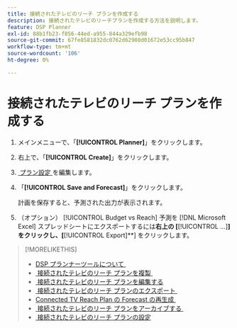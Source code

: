 ```yaml
---
title: 接続されたテレビのリーチ プランを作成する
description: 接続されたテレビのリーチプランを作成する方法を説明します。
feature: DSP Planner
exl-id: 88b1fb23-f856-44ed-a955-844a329efb98
source-git-commit: 67fe8581832dc0762d62908d01672e53cc95b847
workflow-type: tm+mt
source-wordcount: '106'
ht-degree: 0%

---
```


# 接続されたテレビのリーチ プランを作成する

1. メインメニューで、「**[!UICONTROL Planner]**」をクリックします。

1. 右上で、「**[!UICONTROL Create]**」をクリックします。

1. [&#x200B; プラン設定 &#x200B;](planner-settings.md) を編集します。

1. 「**[!UICONTROL Save and Forecast]**」をクリックします。

   計画を保存すると、予測された出力が表示されます。

1. （オプション） [!UICONTROL Budget vs Reach] 予測を [!DNL Microsoft Excel] スプレッドシートにエクスポートするには&#x200B;**右上の [**&#x200B;[!UICONTROL ...]&#x200B;**] をクリックし、[**&#x200B;[!UICONTROL Export]**] をクリックします。

>[!MORELIKETHIS]
>
>* [DSP プランナーツールについて &#x200B;](planner-about.md)
>* [&#x200B; 接続されたテレビのリーチ プランを複製 &#x200B;](planner-duplicate.md)
>* [&#x200B; 接続されたテレビのリーチ プランを編集する &#x200B;](planner-edit.md)
>* [&#x200B; 接続されたテレビのリーチ プランのエクスポート &#x200B;](planner-export.md)
>* [Connected TV Reach Plan の Forecast の再生成 &#x200B;](planner-forecast.md)
>* [&#x200B; 接続されたテレビのリーチ プランをアーカイブする &#x200B;](planner-archive.md)
>* [&#x200B; 接続されたテレビのリーチ プランの設定 &#x200B;](planner-settings.md)
